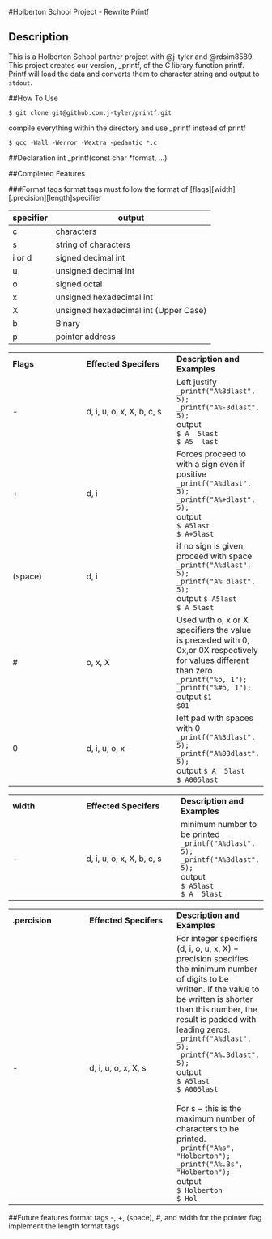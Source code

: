 #Holberton School Project - Rewrite Printf
## Description
This is a Holberton School partner project with @j-tyler and @rdsim8589. This project creates our version, _printf, of the C library function printf. Printf will load the data and converts them to character string and output to `stdout`. 

##How To Use
```
$ git clone git@github.com:j-tyler/printf.git
```
compile everything within the directory and use _printf instead of printf
```
$ gcc -Wall -Werror -Wextra -pedantic *.c
```
##Declaration
int _printf(const char *format, ...)

##Completed Features

###Format tags
format tags must follow the format of [flags][width][.precision][length]specifier

| **specifier** | **output**                            |
|---------------|---------------------------------------|
| c             | characters                            |
| s		| string of characters                  |
| i or d        | signed decimal int                    |
| u             | unsigned decimal int                  |
| o             | signed octal                          |
| x             | unsigned hexadecimal int              |
| X             | unsigned hexadecimal int (Upper Case) |
| b             | Binary                                |
| p             | pointer address                       |


<table class="tg">
  <col width="45%">
  <col width="65%">
  <tr>
    <td><b>Flags</b></td>
    <td><b>Effected Specifers</b></td>
    <td><b>Description and Examples</b> </td>
  </tr>
  <tr>
    <td>-</td>
    <td>d, i, u, o, x, X, b, c, s</td>
    <td>
	Left justify</br>
	<code>_printf("A%3dlast", 5);</code></br>
	<code>_printf("A%-3dlast", 5);</code></br>
	output</br>
	<code>$ A  5last</code></br>
        <code>$ A5  last</code></br>
    </td>
  </tr>
  <tr>
    <td>+</td>
    <td>d, i</td>
    <td>
      Forces proceed to with a sign even if positive</br>
      <code>_printf("A%dlast", 5);</code></br>
      <code>_printf("A%+dlast", 5);</code></br>
    output</br>
      <code>$ A5last</code></br>
      <code>$ A+5last</code></br>
    </td>
  </tr>
  <tr>
    <td>(space)</td>
    <td>d, i</td>
    <td>
    if no sign is given, proceed with space
      <code>_printf("A%dlast", 5);</code></br>
      <code>_printf("A% dlast", 5);</code></br>
    output
      <code>$ A5last</code></br>
      <code>$ A 5last</code></br>
    </td>
  </tr>
  <tr>
    <td>#</td>
    <td>o, x, X </td>
    <td>
    Used with o, x or X specifiers the value is preceded with 0, 0x,or 0X respectively for values different than zero.
      <code>_printf("%o, 1");</code></br>
      <code>_printf("%#o, 1");</code></br>
    output
      <code>$1</code></br>
      <code>$01</code></br>
    </td>
  </tr>
  <tr>
    <td>0</td>
    <td>d, i, u, o, x</td>
    <td>
     left pad with spaces with 0
      <code>_printf("A%3dlast", 5);</code></br>
      <code>_printf("A%03dlast", 5);</code></br>
    output
      <code>$ A  5last</code></br>
      <code>$ A005last</code></br>
    </td>
  </tr>
</table>


<table class="tg">
  <col width="45%">
  <col width="65%">
  <tr>
    <td><b>width</b></td>
    <td><b>Effected Specifers</b></td>
    <td><b>Description and Examples</b> </td>
  </tr>
  <tr>
    <td>-</td>
    <td>d, i, u, o, x, X, b, c, s</td>
    <td>
	minimum number to be printed</br>
	<code>_printf("A%dlast", 5);</code></br>
	<code>_printf("A%3dlast", 5);</code></br>
	output</br>
	<code>$ A5last</code></br>
        <code>$ A  5last</code></br>
    </td>
  </tr>
</table>

<table class="tg">
  <col width="45%">
  <col width="65%">
  <tr>
    <td><b>.percision</b></td>
    <td><b>Effected Specifers</b></td>
    <td><b>Description and Examples</b> </td>
  </tr>
  <tr>
    <td>-</td>
    <td>d, i, u, o, x, X, s</td>
    <td>
	For integer specifiers (d, i, o, u, x, X) − precision specifies the minimum number of digits to be written. If the value to be written is shorter than this number, the result is padded with leading zeros.</br>
	<code>_printf("A%dlast", 5);</code></br>
	<code>_printf("A%.3dlast", 5);</code></br>
	output</br>
	<code>$ A5last</code></br>
        <code>$ A005last</code></br>
	</br>
	For s − this is the maximum number of characters to be printed.</br>
	<code>_printf("A%s", "Holberton");</code></br>
	<code>_printf("A%.3s", "Holberton");</code></br>
	output</br>
	<code>$ Holberton</code></br>
        <code>$ Hol</code></br>
    </td>
  </tr>
</table>
##Future features
format tags -, +, (space), #, and width for the pointer flag
implement the length format tags

